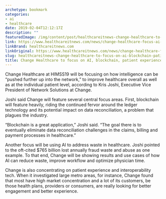 ```yaml
---
archetype: bookmark
categories:
- ai
- healthcare
date: 2019-02-04T12:12:17Z
description: ""
featuredImage: /img/content/post/healthcareitnews-change-healthcare-to-focus-on-ai-blockchain-patient-experience-at-himss19.jpg
link: https://www.healthcareitnews.com/news/change-healthcare-focus-ai-blockchain-patient-experience-himss19
linkBrand: healthcareitnews.com
linkOriginal: https://www.healthcareitnews.com/news/change-healthcare-focus-ai-blockchain-patient-experience-himss19
slug: healthcareitnews-change-healthcare-to-focus-on-ai-blockchain-patient-experience-at-himss19
title: Change Healthcare to focus on AI, blockchain, patient experience at HIMSS19
---
```

Change Healthcare at HIMSS19 will be focusing on how intelligence can be “pushed further up into the network,” to improve healthcare overall as well as at the individual patient level, according to Kris Joshi, Executive Vice President of Network Solutions at Change.  

Joshi said Change will feature several central focus areas. First, blockchain will feature heavily, riding the continued fervor around the ledger technology and its potential impact on data reconciliation, a problem that plagues the industry.

“Blockchain is a great application,” Joshi said. “The goal there is to eventually eliminate data reconciliation challenges in the claims, billing and payment processes in healthcare.”

Another focus will be using AI to address waste in healthcare. Joshi pointed to the oft-cited $765 billion lost annually fraud waste and abuse as one example. To that end, Change will be showing results and use cases of how AI can reduce waste, improve workflow and optimize physician time.

Change is also concentrating on patient experience and interoperability tech. When it investigated large metro areas, for instance, Change found that most have high market concentration and a lot of its customers, be those health plans, providers or consumers, are really looking for better engagement and better experience.

